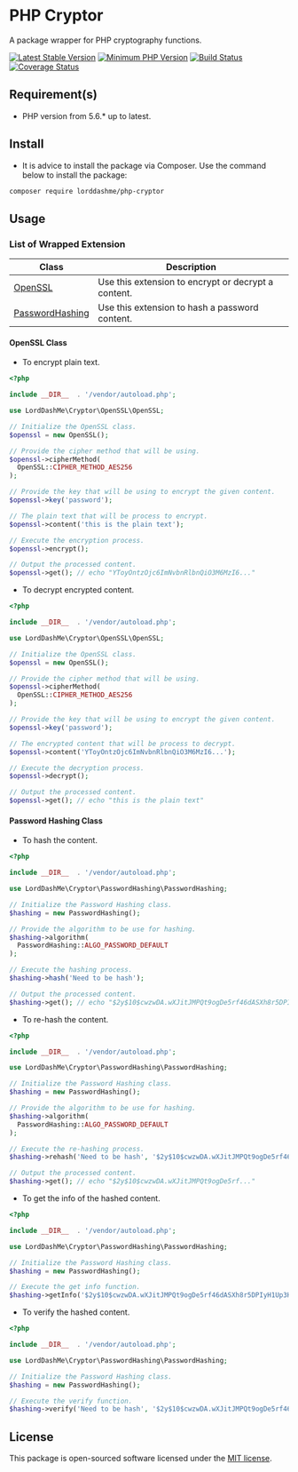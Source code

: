 # PHP Cryptor

A package wrapper for PHP cryptography functions.

[![Latest Stable Version](https://img.shields.io/packagist/v/lorddashme/php-cryptor.svg?style=flat-square)](https://packagist.org/packages/lorddashme/php-cryptor) [![Minimum PHP Version](https://img.shields.io/badge/php-%3E%3D%205.6-8892BF.svg?style=flat-square)](https://php.net/) [![Build Status](https://img.shields.io/travis/LordDashMe/php-cryptor/master.svg?style=flat-square)](https://travis-ci.org/LordDashMe/php-cryptor) [![Coverage Status](https://img.shields.io/coveralls/LordDashMe/php-cryptor/master.svg?style=flat-square)](https://coveralls.io/github/LordDashMe/php-cryptor?branch=master)

## Requirement(s)

- PHP version from 5.6.* up to latest.

## Install

- It is advice to install the package via Composer. Use the command below to install the package:

```txt
composer require lorddashme/php-cryptor
```

## Usage

### List of Wrapped Extension

| Class | Description |
| ----- | ----------- |
| [OpenSSL](#openssl-class) | Use this extension to encrypt or decrypt a content. |
| [PasswordHashing](#password-hashing-class) | Use this extension to hash a password content. |

#### OpenSSL Class

- To encrypt plain text.

```php
<?php

include __DIR__  . '/vendor/autoload.php';

use LordDashMe\Cryptor\OpenSSL\OpenSSL;

// Initialize the OpenSSL class.
$openssl = new OpenSSL();

// Provide the cipher method that will be using.
$openssl->cipherMethod(
  OpenSSL::CIPHER_METHOD_AES256
);

// Provide the key that will be using to encrypt the given content.
$openssl->key('password');

// The plain text that will be process to encrypt.
$openssl->content('this is the plain text');

// Execute the encryption process.
$openssl->encrypt();

// Output the processed content.
$openssl->get(); // echo "YToyOntzOjc6ImNvbnRlbnQiO3M6MzI6..."
```

- To decrypt encrypted content.

```php
<?php

include __DIR__  . '/vendor/autoload.php';

use LordDashMe\Cryptor\OpenSSL\OpenSSL;

// Initialize the OpenSSL class.
$openssl = new OpenSSL();

// Provide the cipher method that will be using.
$openssl->cipherMethod(
  OpenSSL::CIPHER_METHOD_AES256
);

// Provide the key that will be using to encrypt the given content.
$openssl->key('password');

// The encrypted content that will be process to decrypt.
$openssl->content('YToyOntzOjc6ImNvbnRlbnQiO3M6MzI6...');

// Execute the decryption process.
$openssl->decrypt();

// Output the processed content.
$openssl->get(); // echo "this is the plain text"
```

#### Password Hashing Class

- To hash the content.

```php
<?php

include __DIR__  . '/vendor/autoload.php';

use LordDashMe\Cryptor\PasswordHashing\PasswordHashing;

// Initialize the Password Hashing class.
$hashing = new PasswordHashing();

// Provide the algorithm to be use for hashing.
$hashing->algorithm(
  PasswordHashing::ALGO_PASSWORD_DEFAULT
);

// Execute the hashing process.
$hashing->hash('Need to be hash');

// Output the processed content.
$hashing->get(); // echo "$2y$10$cwzwDA.wXJitJMPQt9ogDe5rf46dASXh8r5DPIyH1Up3HhhROcFti"
```

- To re-hash the content.

```php
<?php

include __DIR__  . '/vendor/autoload.php';

use LordDashMe\Cryptor\PasswordHashing\PasswordHashing;

// Initialize the Password Hashing class.
$hashing = new PasswordHashing();

// Provide the algorithm to be use for hashing.
$hashing->algorithm(
  PasswordHashing::ALGO_PASSWORD_DEFAULT
);

// Execute the re-hashing process.
$hashing->rehash('Need to be hash', '$2y$10$cwzwDA.wXJitJMPQt9ogDe5rf46dASXh8r5DPIyH1Up3HhhROcFti');

// Output the processed content.
$hashing->get(); // echo "$2y$10$cwzwDA.wXJitJMPQt9ogDe5rf..."
```

- To get the info of the hashed content.

```php
<?php

include __DIR__  . '/vendor/autoload.php';

use LordDashMe\Cryptor\PasswordHashing\PasswordHashing;

// Initialize the Password Hashing class.
$hashing = new PasswordHashing();

// Execute the get info function.
$hashing->getInfo('$2y$10$cwzwDA.wXJitJMPQt9ogDe5rf46dASXh8r5DPIyH1Up3HhhROcFti'); // return array(...)
```

- To verify the hashed content.

```php
<?php

include __DIR__  . '/vendor/autoload.php';

use LordDashMe\Cryptor\PasswordHashing\PasswordHashing;

// Initialize the Password Hashing class.
$hashing = new PasswordHashing();

// Execute the verify function.
$hashing->verify('Need to be hash', '$2y$10$cwzwDA.wXJitJMPQt9ogDe5rf46dASXh8r5DPIyH1Up3HhhROcFti'); // return boolean
```

## License

This package is open-sourced software licensed under the [MIT license](https://opensource.org/licenses/MIT).
